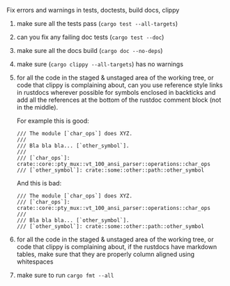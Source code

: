 Fix errors and warnings in tests, doctests, build docs, clippy

1. make sure all the tests pass (`cargo test --all-targets`)
2. can you fix any failing doc tests (`cargo test --doc`)
3. make sure all the docs build (`cargo doc --no-deps`)
4. make sure (`cargo clippy --all-targets`) has no warnings
5. for all the code in the staged & unstaged area of the working tree, or code that clippy is
   complaining about, can you use reference style links in rustdocs wherever possible for symbols
   enclosed in backticks and add all the references at the bottom of the rustdoc comment block (not
   in the middle).

   For example this is good:

   ```
   /// The module [`char_ops`] does XYZ.
   ///
   /// Bla bla bla... [`other_symbol`].
   ///
   /// [`char_ops`]: crate::core::pty_mux::vt_100_ansi_parser::operations::char_ops
   /// [`other_symbol`]: crate::some::other::path::other_symbol
   ```

   And this is bad:

   ```
   /// The module [`char_ops`] does XYZ.
   /// [`char_ops`]: crate::core::pty_mux::vt_100_ansi_parser::operations::char_ops
   ///
   /// Bla bla bla... [`other_symbol`].
   /// [`other_symbol`]: crate::some::other::path::other_symbol
   ```

6. for all the code in the staged & unstaged area of the working tree, or code that clippy is
   complaining about, if the rustdocs have markdown tables, make sure that they are properly column
   aligned using whitespaces
7. make sure to run `cargo fmt --all`
